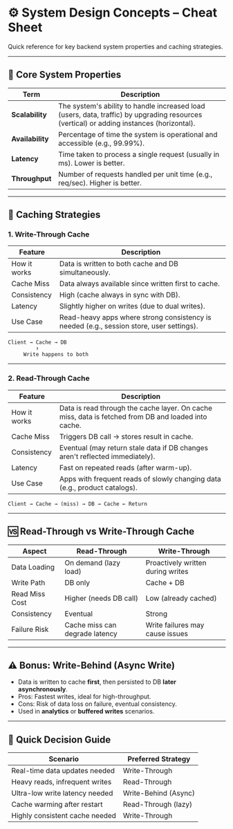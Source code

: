 # ⚙️ System Design Concepts – Cheat Sheet

Quick reference for key backend system properties and caching strategies.

---

## 🚀 Core System Properties

| Term             | Description                                                                                                                              |
| ---------------- | ---------------------------------------------------------------------------------------------------------------------------------------- |
| **Scalability**  | The system's ability to handle increased load (users, data, traffic) by upgrading resources (vertical) or adding instances (horizontal). |
| **Availability** | Percentage of time the system is operational and accessible (e.g., 99.99%).                                                              |
| **Latency**      | Time taken to process a single request (usually in ms). Lower is better.                                                                 |
| **Throughput**   | Number of requests handled per unit time (e.g., req/sec). Higher is better.                                                              |

---

## 🧠 Caching Strategies

### 1. **Write-Through Cache**

| Feature      | Description                                                                              |
| ------------ | ---------------------------------------------------------------------------------------- |
| How it works | Data is written to both cache and DB simultaneously.                                     |
| Cache Miss   | Data always available since written first to cache.                                      |
| Consistency  | High (cache always in sync with DB).                                                     |
| Latency      | Slightly higher on writes (due to dual writes).                                          |
| Use Case     | Read-heavy apps where strong consistency is needed (e.g., session store, user settings). |

```text
Client → Cache → DB
         ↑
     Write happens to both
```

---

### 2. **Read-Through Cache**

| Feature      | Description                                                                                         |
| ------------ | --------------------------------------------------------------------------------------------------- |
| How it works | Data is read through the cache layer. On cache miss, data is fetched from DB and loaded into cache. |
| Cache Miss   | Triggers DB call → stores result in cache.                                                          |
| Consistency  | Eventual (may return stale data if DB changes aren't reflected immediately).                        |
| Latency      | Fast on repeated reads (after warm-up).                                                             |
| Use Case     | Apps with frequent reads of slowly changing data (e.g., product catalogs).                          |

```text
Client → Cache → (miss) → DB → Cache ← Return
```

---

## 🆚 Read-Through vs Write-Through Cache

| Aspect         | Read-Through                   | Write-Through                     |
| -------------- | ------------------------------ | --------------------------------- |
| Data Loading   | On demand (lazy load)          | Proactively written during writes |
| Write Path     | DB only                        | Cache + DB                        |
| Read Miss Cost | Higher (needs DB call)         | Low (already cached)              |
| Consistency    | Eventual                       | Strong                            |
| Failure Risk   | Cache miss can degrade latency | Write failures may cause issues   |

---

## ⚠️ Bonus: Write-Behind (Async Write)

* Data is written to cache **first**, then persisted to DB **later asynchronously**.
* Pros: Fastest writes, ideal for high-throughput.
* Cons: Risk of data loss on failure, eventual consistency.
* Used in **analytics** or **buffered writes** scenarios.

---

## 🧪 Quick Decision Guide

| Scenario                       | Preferred Strategy   |
| ------------------------------ | -------------------- |
| Real-time data updates needed  | Write-Through        |
| Heavy reads, infrequent writes | Read-Through         |
| Ultra-low write latency needed | Write-Behind (Async) |
| Cache warming after restart    | Read-Through (lazy)  |
| Highly consistent cache needed | Write-Through        |
